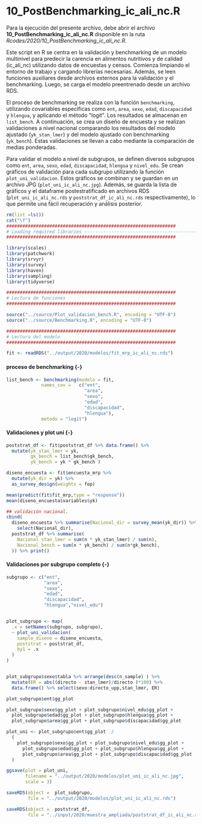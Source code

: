 # 10_PostBenchmarking_ic_ali_nc.R

Para la ejecución del presente archivo, debe abrir el archivo **10_PostBenchmarking_ic_ali_nc.R** disponible en la ruta *Rcodes/2020/10_PostBenchmarking_ic_ali_nc.R*.

Este script en R se centra en la validación y benchmarking de un modelo  multinivel para predecir la carencia en alimentos nutritivos y de calidad (ic_ali_nc) utilizando datos de encuestas y censos. Comienza limpiando el entorno de trabajo y cargando librerías necesarias. Además, se leen funciones auxiliares desde archivos externos para la validación y el benchmarking. Luego, se carga el modelo preentrenado desde un archivo RDS.

El proceso de benchmarking se realiza con la función `benchmarking`, utilizando covariables específicas como `ent`, `area`, `sexo`, `edad`, `discapacidad` y `hlengua`, y aplicando el método "logit". Los resultados se almacenan en `list_bench`. A continuación, se crea un diseño de encuesta y se realizan validaciones a nivel nacional comparando los resultados del modelo ajustado (`yk_stan_lmer`) y del modelo ajustado con benchmarking (`yk_bench`). Estas validaciones se llevan a cabo mediante la comparación de medias ponderadas.

Para validar el modelo a nivel de subgrupos, se definen diversos subgrupos como `ent`, `area`, `sexo`, `edad`, `discapacidad`, `hlengua` y `nivel_edu`. Se crean gráficos de validación para cada subgrupo utilizando la función `plot_uni_validacion`. Estos gráficos se combinan y se guardan en un archivo JPG (`plot_uni_ic_ali_nc.jpg`). Además, se guarda la lista de gráficos y el dataframe postestratificado en archivos RDS (`plot_uni_ic_ali_nc.rds` y `poststrat_df_ic_ali_nc.rds` respectivamente), lo que permite una fácil recuperación y análisis posterior.



``` r
rm(list =ls())
cat("\f")
###############################################################
# Loading required libraries ----------------------------------------------
###############################################################

library(scales)
library(patchwork)
library(srvyr)
library(survey)
library(haven)
library(sampling)
library(tidyverse)

###############################################################
# Lectura de funciones 
###############################################################

source("../source/Plot_validacion_bench.R", encoding = "UTF-8")
source("../source/Benchmarking.R", encoding = "UTF-8")

###############################################################
# Lectura del modelo 
###############################################################

fit <- readRDS("../output/2020/modelos/fit_mrp_ic_ali_nc.rds")
```

#### proceso de benchmarking {-}



``` r
list_bench <- benchmarking(modelo = fit,
             names_cov =   c("ent",
                             "area",
                             "sexo",
                             "edad",
                             "discapacidad",
                             "hlengua"),                      
             metodo = "logit")
```

#### Validaciones y plot uni {-}


``` r
poststrat_df <- fit$poststrat_df %>% data.frame() %>%  
  mutate(yk_stan_lmer = yk,
         gk_bench = list_bench$gk_bench,
         yk_bench = yk * gk_bench )

diseno_encuesta <- fit$encuesta_mrp %>% 
  mutate(yk_dir = yk) %>% 
  as_survey_design(weights = fep)

mean(predict(fit$fit_mrp,type = "response"))
mean(diseno_encuesta$variables$yk)

## validación nacional.
cbind(
  diseno_encuesta %>% summarise(Nacional_dir = survey_mean(yk_dir)) %>% 
    select(Nacional_dir),
  poststrat_df %>% summarise(
    Nacional_stan_lmer = sum(n * yk_stan_lmer) / sum(n),
    Nacional_bench = sum(n * yk_bench) / sum(n*gk_bench),
  )) %>% print()
```

#### Validaciones por subgrupo completo {-}


``` r
subgrupo <- c("ent",
              "area",
              "sexo",
              "edad",
              "discapacidad",
              "hlengua","nivel_edu")


plot_subgrupo <- map(
  .x = setNames(subgrupo, subgrupo),
  ~ plot_uni_validacion(
    sample_diseno = diseno_encuesta,
    poststrat = poststrat_df,
    by1 = .x
  )
)


plot_subgrupo$sexo$tabla %>% arrange(desc(n_sample) ) %>%
  mutate(ER = abs((directo - stan_lmer)/directo )*100) %>%
  data.frame() %>% select(sexo:directo_upp,stan_lmer, ER)

plot_subgrupo$ent$gg_plot

plot_subgrupo$sexo$gg_plot + plot_subgrupo$nivel_edu$gg_plot +
  plot_subgrupo$edad$gg_plot + plot_subgrupo$hlengua$gg_plot +
  plot_subgrupo$area$gg_plot + plot_subgrupo$discapacidad$gg_plot  

plot_uni <- plot_subgrupo$ent$gg_plot  /
  (
    plot_subgrupo$sexo$gg_plot + plot_subgrupo$nivel_edu$gg_plot +
      plot_subgrupo$edad$gg_plot + plot_subgrupo$hlengua$gg_plot +
      plot_subgrupo$area$gg_plot + plot_subgrupo$discapacidad$gg_plot
  )

ggsave(plot = plot_uni,
       filename = "../output/2020/modelos/plot_uni_ic_ali_nc.jpg",
       scale = 3)

saveRDS(object =  plot_subgrupo,
        file = "../output/2020/modelos/plot_uni_ic_ali_nc.rds")

saveRDS(object =  poststrat_df,
        file = "../input/2020/muestra_ampliada/poststrat_df_ic_ali_nc.rds")
```

